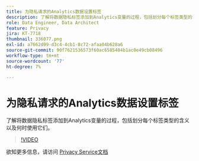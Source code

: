 ```yaml
---
title: 为隐私请求的Analytics数据设置标签
description: 了解将数据隐私标签添加到Analytics变量的过程，包括划分每个标签类型的含义以及何时使用它们。
role: Data Engineer, Data Architect
feature: Privacy
jira: KT-7718
thumbnail: 336077.png
exl-id: a7662d99-d3c4-4cb1-8c72-afaa04b628a6
source-git-commit: 90f7621536573f60ac6585404b1ac0e49cb08496
workflow-type: tm+mt
source-wordcount: '77'
ht-degree: 7%

---
```


# 为隐私请求的Analytics数据设置标签

了解将数据隐私标签添加到Analytics变量的过程，包括划分每个标签类型的含义以及何时使用它们。

>[!VIDEO](https://video.tv.adobe.com/v/336077?quality=12&learn=on)

欲知更多信息，请访问 [Privacy Service文档](https://experienceleague.adobe.com/docs/experience-platform/privacy/home.html?lang=zh-Hans)